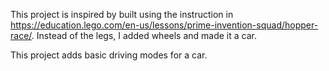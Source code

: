 This project is inspired by built using the instruction in https://education.lego.com/en-us/lessons/prime-invention-squad/hopper-race/.
Instead of the legs, I added wheels and made it a car. 

This project adds basic driving modes for a car.
